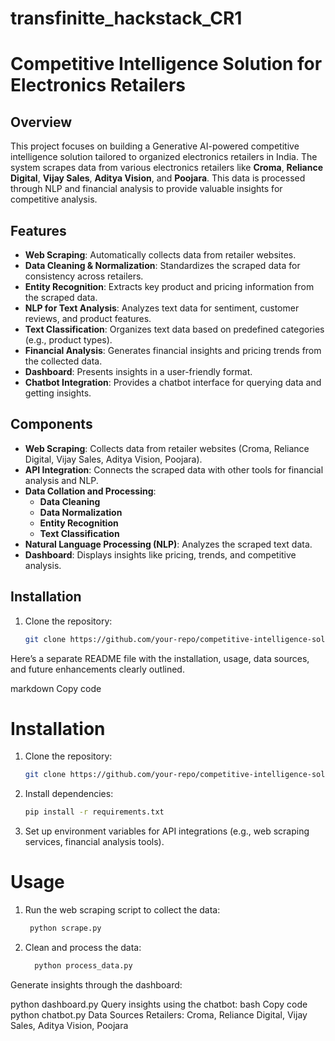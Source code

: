 # transfinitte_hackstack_CR1


# Competitive Intelligence Solution for Electronics Retailers

## Overview
This project focuses on building a Generative AI-powered competitive intelligence solution tailored to organized electronics retailers in India. The system scrapes data from various electronics retailers like **Croma**, **Reliance Digital**, **Vijay Sales**, **Aditya Vision**, and **Poojara**. This data is processed through NLP and financial analysis to provide valuable insights for competitive analysis.

## Features
- **Web Scraping**: Automatically collects data from retailer websites.
- **Data Cleaning & Normalization**: Standardizes the scraped data for consistency across retailers.
- **Entity Recognition**: Extracts key product and pricing information from the scraped data.
- **NLP for Text Analysis**: Analyzes text data for sentiment, customer reviews, and product features.
- **Text Classification**: Organizes text data based on predefined categories (e.g., product types).
- **Financial Analysis**: Generates financial insights and pricing trends from the collected data.
- **Dashboard**: Presents insights in a user-friendly format.
- **Chatbot Integration**: Provides a chatbot interface for querying data and getting insights.

## Components
- **Web Scraping**: Collects data from retailer websites (Croma, Reliance Digital, Vijay Sales, Aditya Vision, Poojara).
- **API Integration**: Connects the scraped data with other tools for financial analysis and NLP.
- **Data Collation and Processing**:
  - **Data Cleaning**
  - **Data Normalization**
  - **Entity Recognition**
  - **Text Classification**
- **Natural Language Processing (NLP)**: Analyzes the scraped text data.
- **Dashboard**: Displays insights like pricing, trends, and competitive analysis.

## Installation
1. Clone the repository:
   ```bash
   git clone https://github.com/your-repo/competitive-intelligence-solution.git


Here’s a separate README file with the installation, usage, data sources, and future enhancements clearly outlined.

markdown
Copy code
# Installation

1. Clone the repository:
   ```bash
   git clone https://github.com/your-repo/competitive-intelligence-solution.git
2. Install dependencies:
   ```bash
   pip install -r requirements.txt
3. Set up environment variables for API integrations (e.g., web scraping services, financial analysis tools).

# Usage
1. Run the web scraping script to collect the data:
   ```bash
    python scrape.py

2. Clean and process the data:
    ```bash
      python process_data.py

Generate insights through the dashboard:

python dashboard.py
Query insights using the chatbot:
bash
Copy code
python chatbot.py
Data Sources
Retailers: Croma, Reliance Digital, Vijay Sales, Aditya Vision, Poojara

